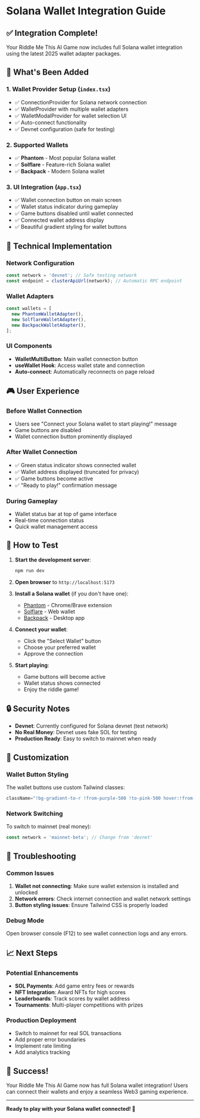 # Solana Wallet Integration Guide

## ✅ Integration Complete!

Your Riddle Me This AI Game now includes full Solana wallet integration using the latest 2025 wallet adapter packages.

## 🎯 What's Been Added

### 1. **Wallet Provider Setup** (`index.tsx`)
- ✅ ConnectionProvider for Solana network connection
- ✅ WalletProvider with multiple wallet adapters
- ✅ WalletModalProvider for wallet selection UI
- ✅ Auto-connect functionality
- ✅ Devnet configuration (safe for testing)

### 2. **Supported Wallets**
- ✅ **Phantom** - Most popular Solana wallet
- ✅ **Solflare** - Feature-rich Solana wallet
- ✅ **Backpack** - Modern Solana wallet

### 3. **UI Integration** (`App.tsx`)
- ✅ Wallet connection button on main screen
- ✅ Wallet status indicator during gameplay
- ✅ Game buttons disabled until wallet connected
- ✅ Connected wallet address display
- ✅ Beautiful gradient styling for wallet buttons

## 🔧 Technical Implementation

### Network Configuration
```typescript
const network = 'devnet'; // Safe testing network
const endpoint = clusterApiUrl(network); // Automatic RPC endpoint
```

### Wallet Adapters
```typescript
const wallets = [
  new PhantomWalletAdapter(),
  new SolflareWalletAdapter(),
  new BackpackWalletAdapter(),
];
```

### UI Components
- **WalletMultiButton**: Main wallet connection button
- **useWallet Hook**: Access wallet state and connection
- **Auto-connect**: Automatically reconnects on page reload

## 🎮 User Experience

### Before Wallet Connection
- Users see "Connect your Solana wallet to start playing!" message
- Game buttons are disabled
- Wallet connection button prominently displayed

### After Wallet Connection
- ✅ Green status indicator shows connected wallet
- ✅ Wallet address displayed (truncated for privacy)
- ✅ Game buttons become active
- ✅ "Ready to play!" confirmation message

### During Gameplay
- Wallet status bar at top of game interface
- Real-time connection status
- Quick wallet management access

## 🚀 How to Test

1. **Start the development server**:
   ```bash
   npm run dev
   ```

2. **Open browser** to `http://localhost:5173`

3. **Install a Solana wallet** (if you don't have one):
   - [Phantom](https://phantom.app/) - Chrome/Brave extension
   - [Solflare](https://solflare.com/) - Web wallet
   - [Backpack](https://www.backpack.app/) - Desktop app

4. **Connect your wallet**:
   - Click the "Select Wallet" button
   - Choose your preferred wallet
   - Approve the connection

5. **Start playing**:
   - Game buttons will become active
   - Wallet status shows connected
   - Enjoy the riddle game!

## 🔒 Security Notes

- **Devnet**: Currently configured for Solana devnet (test network)
- **No Real Money**: Devnet uses fake SOL for testing
- **Production Ready**: Easy to switch to mainnet when ready

## 🎨 Customization

### Wallet Button Styling
The wallet buttons use custom Tailwind classes:
```typescript
className="!bg-gradient-to-r !from-purple-500 !to-pink-500 hover:!from-purple-600 hover:!to-pink-600"
```

### Network Switching
To switch to mainnet (real money):
```typescript
const network = 'mainnet-beta'; // Change from 'devnet'
```

## 🐛 Troubleshooting

### Common Issues
1. **Wallet not connecting**: Make sure wallet extension is installed and unlocked
2. **Network errors**: Check internet connection and wallet network settings
3. **Button styling issues**: Ensure Tailwind CSS is properly loaded

### Debug Mode
Open browser console (F12) to see wallet connection logs and any errors.

## 📈 Next Steps

### Potential Enhancements
- **SOL Payments**: Add game entry fees or rewards
- **NFT Integration**: Award NFTs for high scores
- **Leaderboards**: Track scores by wallet address
- **Tournaments**: Multi-player competitions with prizes

### Production Deployment
- Switch to mainnet for real SOL transactions
- Add proper error boundaries
- Implement rate limiting
- Add analytics tracking

## 🎉 Success!

Your Riddle Me This AI Game now has full Solana wallet integration! Users can connect their wallets and enjoy a seamless Web3 gaming experience.

---

**Ready to play with your Solana wallet connected! 🚀**

